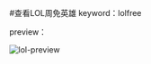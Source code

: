
#查看LOL周免英雄
keyword：lolfree

preview：

![lol-preview](http://ww3.sinaimg.cn/large/4b31c31egw1ef5v23r20lj20i00dmabv.jpg)